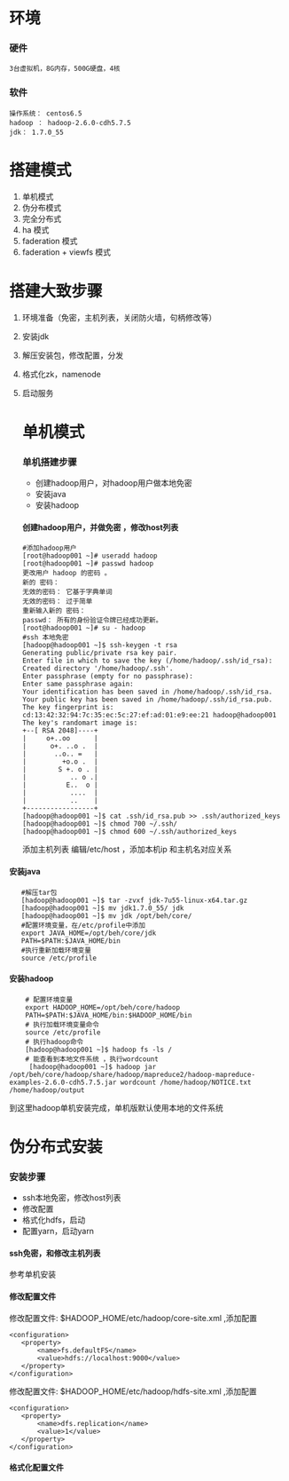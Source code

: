 # 环境

### 硬件

```
3台虚拟机，8G内存，500G硬盘，4核
```

### 软件

```
操作系统： centos6.5  
hadoop ： hadoop-2.6.0-cdh5.7.5  
jdk： 1.7.0_55
```

# 搭建模式

1. 单机模式
2. 伪分布模式
3. 完全分布式
4. ha 模式
5. faderation 模式
6. faderation + viewfs 模式

# 搭建大致步骤

1. 环境准备（免密，主机列表，关闭防火墙，句柄修改等）    
2. 安装jdk  
3. 解压安装包，修改配置，分发  
4. 格式化zk，namenode  
5. 启动服务

   # 单机模式

   ### 单机搭建步骤

   * 创建hadoop用户，对hadoop用户做本地免密
   * 安装java
   * 安装hadoop

   #### 创建hadoop用户，并做免密 ，修改host列表

   ```
   #添加hadoop用户
   [root@hadoop001 ~]# useradd hadoop 
   [root@hadoop001 ~]# passwd hadoop
   更改用户 hadoop 的密码 。
   新的 密码：
   无效的密码： 它基于字典单词
   无效的密码： 过于简单
   重新输入新的 密码：
   passwd： 所有的身份验证令牌已经成功更新。
   [root@hadoop001 ~]# su - hadoop 
   #ssh 本地免密
   [hadoop@hadoop001 ~]$ ssh-keygen -t rsa
   Generating public/private rsa key pair.
   Enter file in which to save the key (/home/hadoop/.ssh/id_rsa):       
   Created directory '/home/hadoop/.ssh'.
   Enter passphrase (empty for no passphrase): 
   Enter same passphrase again: 
   Your identification has been saved in /home/hadoop/.ssh/id_rsa.
   Your public key has been saved in /home/hadoop/.ssh/id_rsa.pub.
   The key fingerprint is:
   cd:13:42:32:94:7c:35:ec:5c:27:ef:ad:01:e9:ee:21 hadoop@hadoop001
   The key's randomart image is:
   +--[ RSA 2048]----+
   |     o+..oo      |
   |      o+. ..o .  |
   |       ..o.. =   |
   |         +o.o .  |
   |        S +. o . |
   |           .. o .|
   |          E..  o |
   |           ....  |
   |           ..    |
   +-----------------+
   [hadoop@hadoop001 ~]$ cat .ssh/id_rsa.pub >> .ssh/authorized_keys
   [hadoop@hadoop001 ~]$ chmod 700 ~/.ssh/
   [hadoop@hadoop001 ~]$ chmod 600 ~/.ssh/authorized_keys 
   ```

   添加主机列表 编辑/etc/host ，添加本机ip 和主机名对应关系

#### 安装java

```
   #解压tar包
   [hadoop@hadoop001 ~]$ tar -zvxf jdk-7u55-linux-x64.tar.gz 
   [hadoop@hadoop001 ~]$ mv jdk1.7.0_55/ jdk
   [hadoop@hadoop001 ~]$ mv jdk /opt/beh/core/
   #配置环境变量，在/etc/profile中添加
   export JAVA_HOME=/opt/beh/core/jdk
   PATH=$PATH:$JAVA_HOME/bin
   #执行重新加载环境变量 
   source /etc/profile
```

#### 安装hadoop

```
    # 配置环境变量
    export HADOOP_HOME=/opt/beh/core/hadoop
    PATH=$PATH:$JAVA_HOME/bin:$HADOOP_HOME/bin
    # 执行加载环境变量命令
    source /etc/profile
    # 执行hadoop命令  
    [hadoop@hadoop001 ~]$ hadoop fs -ls /
    # 能查看到本地文件系统 ，执行wordcount
     [hadoop@hadoop001 ~]$ hadoop jar /opt/beh/core/hadoop/share/hadoop/mapreduce2/hadoop-mapreduce-examples-2.6.0-cdh5.7.5.jar wordcount /home/hadoop/NOTICE.txt /home/hadoop/output   
```

到这里hadoop单机安装完成，单机版默认使用本地的文件系统

# 伪分布式安装
 ### 安装步骤
 - ssh本地免密，修改host列表
 - 修改配置
 - 格式化hdfs，启动
 - 配置yarn，启动yarn
 #### ssh免密，和修改主机列表
 参考单机安装
 #### 修改配置文件
 
 修改配置文件: $HADOOP_HOME/etc/hadoop/core-site.xml ,添加配置
 ```
 <configuration>
    <property>
        <name>fs.defaultFS</name>
        <value>hdfs://localhost:9000</value>
    </property>
</configuration>
 ```
 修改配置文件: $HADOOP_HOME/etc/hadoop/hdfs-site.xml ,添加配置
 ```
 <configuration>
    <property>
        <name>dfs.replication</name>
        <value>1</value>
    </property>
</configuration>
 ```
#### 格式化配置文件